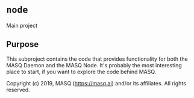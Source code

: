 # `node`
Main project

## Purpose
This subproject contains the code that provides functionality for both the MASQ Daemon and the
MASQ Node. It's probably the most interesting place to start, if you want to explore the code
behind MASQ.

Copyright (c) 2019, MASQ (https://masq.ai) and/or its affiliates. All rights reserved.
